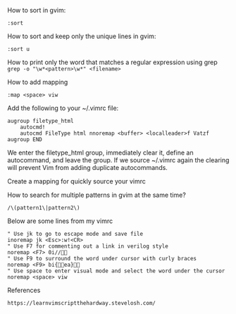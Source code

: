 How to sort in gvim:

`:sort`

How to sort and keep only the unique lines in gvim:

`:sort u`

How to print only the word that matches a regular expression using grep
`grep -o "\w*<pattern>\w*" <filename>`

How to add mapping

`:map <space> viw`

Add the following to your ~/.vimrc file:

```
augroup filetype_html
    autocmd!
    autocmd FileType html nnoremap <buffer> <localleader>f Vatzf
augroup END
```
We enter the filetype_html group, immediately clear it, define an autocommand, and leave the group. If we source ~/.vimrc again the clearing will prevent Vim from adding duplicate autocommands.

Create a mapping for quickly source your vimrc

How to search for multiple patterns in gvim at the same time?

`/\(pattern1\|pattern2\)`

Below are some lines from my vimrc
```
" Use jk to go to escape mode and save file 
inoremap jk <Esc>:w!<CR>
" Use F7 for commenting out a link in verilog style
noremap <F7> 0i//
" Use F9 to surround the word under cursor with curly braces
noremap <F9> bi{ea}
" Use space to enter visual mode and select the word under the cursor
noremap <space> viw
```
References
```
https://learnvimscriptthehardway.stevelosh.com/
```
